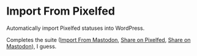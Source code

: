 # Import From Pixelfed
Automatically import Pixelfed statuses into WordPress.

Completes the suite ([Import From Mastodon](https://github.com/janboddez/import-from-mastodon), [Share on Pixelfed](https://github.com/janboddez/share-on-pixelfed), [Share on Mastodon](https://github.com/janboddez/share-on-mastodon)), I guess.
